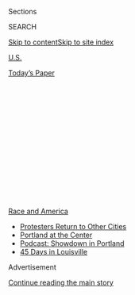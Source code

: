 <div id="app">

<div>

<div>

<div>

<div class="NYTAppHideMasthead css-1q2w90k e1suatyy0">

<div class="section css-ui9rw0 e1suatyy2">

<div class="css-eph4ug er09x8g0">

<div class="css-6n7j50">

</div>

<span class="css-1dv1kvn">Sections</span>

<div class="css-10488qs">

<span class="css-1dv1kvn">SEARCH</span>

</div>

[Skip to content](#site-content)[Skip to site
index](#site-index)

</div>

<div id="masthead-section-label" class="css-1wr3we4 eaxe0e00">

[U.S.](https://www.nytimes3xbfgragh.onion/section/us)

</div>

<div class="css-10698na e1huz5gh0">

</div>

</div>

<div id="masthead-bar-one" class="section hasLinks css-15hmgas e1csuq9d3">

<div class="css-uqyvli e1csuq9d0">

</div>

<div class="css-1uqjmks e1csuq9d1">

</div>

<div class="css-9e9ivx">

[](https://myaccount.nytimes3xbfgragh.onion/auth/login?response_type=cookie&client_id=vi)

</div>

<div class="css-1bvtpon e1csuq9d2">

[Today’s
Paper](https://www.nytimes3xbfgragh.onion/section/todayspaper)

</div>

</div>

</div>

</div>

<div data-aria-hidden="false">

<div id="site-content" data-role="main">

<div>

<div class="css-1aor85t" style="opacity:0.000000001;z-index:-1;visibility:hidden">

<div class="css-1hqnpie">

<div class="css-epjblv">

<span class="css-17xtcya">[U.S.](/section/us)</span><span class="css-x15j1o">|</span><span class="css-fwqvlz">Louisville
May Become Latest City to Declare Racism a Public Health
Crisis</span>

</div>

<div class="css-k008qs">

<div class="css-1iwv8en">

<span class="css-18z7m18"></span>

<div>

</div>

</div>

<span class="css-1n6z4y">https://nyti.ms/3fexGEP</span>

<div class="css-1705lsu">

<div class="css-4xjgmj">

<div class="css-4skfbu" data-role="toolbar" data-aria-label="Social Media Share buttons, Save button, and Comments Panel with current comment count" data-testid="share-tools">

  - 
  - 
  - 
  - 
    
    <div class="css-6n7j50">
    
    </div>

  - 

</div>

</div>

</div>

</div>

</div>

</div>

<div id="NYT_TOP_BANNER_REGION" class="css-13pd83m">

<div>

<div id="styln-prism-menu-1590763508878" class="section interactive-content interactive-size-medium css-1edisqu">

<div class="css-17ih8de interactive-body">

<div id="scroll-container" class="css-1gj85ro">

[<span class="styln-title-wrap"><span class="css-1pje3qr">Race
and</span><span class="css-1pje3qr">
America</span></span>](https://www.nytimes3xbfgragh.onion/news-event/george-floyd-protests-minneapolis-new-york-los-angeles?action=click&pgtype=Article&state=default&region=TOP_BANNER&context=storylines_menu)

  - [Protesters Return to Other
    Cities](https://www.nytimes3xbfgragh.onion/2020/07/26/us/protests-portland-seattle-trump.html?action=click&pgtype=Article&state=default&region=TOP_BANNER&context=storylines_menu)
  - [Portland at the
    Center](https://www.nytimes3xbfgragh.onion/2020/07/24/us/portland-oregon-protests-white-race.html?action=click&pgtype=Article&state=default&region=TOP_BANNER&context=storylines_menu)
  - [Podcast: Showdown in
    Portland](https://www.nytimes3xbfgragh.onion/2020/07/23/podcasts/the-daily/portland-protests.html?action=click&pgtype=Article&state=default&region=TOP_BANNER&context=storylines_menu)
  - [45 Days in
    Louisville](https://www.nytimes3xbfgragh.onion/interactive/2020/07/16/us/black-lives-matter-protests-louisville-breonna-taylor.html?action=click&pgtype=Article&state=default&region=TOP_BANNER&context=storylines_menu)

</div>

</div>

</div>

</div>

</div>

<div id="top-wrapper" class="css-1sy8kpn">

<div id="top-slug" class="css-l9onyx">

Advertisement

</div>

[Continue reading the main
story](#after-top)

<div class="ad top-wrapper" style="text-align:center;height:100%;display:block;min-height:250px">

<div id="top" class="place-ad" data-position="top" data-size-key="top">

</div>

</div>

<div id="after-top">

</div>

</div>

<div>

<div id="sponsor-wrapper" class="css-1hyfx7x">

<div id="sponsor-slug" class="css-19vbshk">

Supported by

</div>

[Continue reading the main
story](#after-sponsor)

<div id="sponsor" class="ad sponsor-wrapper" style="text-align:center;height:100%;display:block">

</div>

<div id="after-sponsor">

</div>

</div>

<div class="css-186x18t">

</div>

<div class="css-1vkm6nb ehdk2mb0">

# Louisville May Become Latest City to Declare Racism a Public Health Crisis

</div>

“We must have a new sense of urgency to make this declaration,” Mayor
Greg Fischer said. The city has been the focus of protests after the
police killing of Breonna Taylor.

<div class="css-79elbk" data-testid="photoviewer-wrapper">

<div class="css-z3e15g" data-testid="photoviewer-wrapper-hidden">

</div>

<div class="css-1a48zt4 ehw59r15" data-testid="photoviewer-children">

![<span class="css-16f3y1r e13ogyst0" data-aria-hidden="true">A protest
in Louisville, Ky., last month. The coronavirus pandemic and recent
protests for racial justice have given centuries-old problems new
urgency, one official
said.</span><span class="css-cnj6d5 e1z0qqy90" itemprop="copyrightHolder"><span class="css-1ly73wi e1tej78p0">Credit...</span><span><span>Luke
Sharrett for The New York
Times</span></span></span>](https://static01.graylady3jvrrxbe.onion/images/2020/07/29/multimedia/29xp-racism-louisville/29xp-racism-louisville-articleLarge.jpg?quality=75&auto=webp&disable=upscale)

</div>

</div>

<div class="css-18e8msd">

<div class="css-vp77d3 epjyd6m0">

<div class="css-hus3qt ey68jwv0" data-aria-hidden="true">

[![Azi
Paybarah](https://static01.graylady3jvrrxbe.onion/images/2019/02/14/multimedia/author-azi-paybarah/author-azi-paybarah-thumbLarge.png
"Azi Paybarah")](https://www.nytimes3xbfgragh.onion/by/azi-paybarah)

</div>

<div class="css-1baulvz">

By [<span class="css-1baulvz last-byline" itemprop="name">Azi
Paybarah</span>](https://www.nytimes3xbfgragh.onion/by/azi-paybarah)

</div>

</div>

  - 
    
    <div class="css-ld3wwf e16638kd2">
    
    July 30,
    2020
    
    </div>

  - 
    
    <div class="css-4xjgmj">
    
    <div class="css-d8bdto" data-role="toolbar" data-aria-label="Social Media Share buttons, Save button, and Comments Panel with current comment count" data-testid="share-tools">
    
      - 
      - 
      - 
      - 
        
        <div class="css-6n7j50">
        
        </div>
    
      - 
    
    </div>
    
    </div>

</div>

</div>

<div class="section meteredContent css-1r7ky0e" name="articleBody" itemprop="articleBody">

<div class="css-1fanzo5 StoryBodyCompanionColumn">

<div class="css-53u6y8">

Officials in Louisville, Ky., where there have been continuing protests
over the police killing of Breonna Taylor and where coronavirus cases
have begun to rise, said on Wednesday that the city might join a growing
list of local governments that have declared racism a public health
crisis.

Local officials in 19 states, including California, Connecticut,
Georgia, Michigan, Texas and Wisconsin, have passed or are considering
similar resolutions, [according to the American Public Health
Association](https://www.apha.org/topics-and-issues/health-equity/racism-and-health/racism-declarations).

“We must have a new sense of urgency to make this declaration and do the
hard work of dismantling racism and creating real transformation,” Mayor
Greg Fischer of Louisville [wrote on Twitter on
Wednesday](https://twitter.com/louisvillemayor/status/1288602379408084994).
“I look forward to partnering with Council on this work of declaring
racism as a public health emergency.”

How exactly Louisville makes its declaration is still being negotiated,
one health official said. It could be made through a resolution or
ordinance passed by the Louisville Metro Council, or through an
executive order from the mayor.

</div>

</div>

<div class="css-1fanzo5 StoryBodyCompanionColumn">

<div class="css-53u6y8">

Once declared, it could help establish funding priorities and possibly
lead to regular reports on how local government officials are addressing
racial inequality, according to T. Benicio Gonzales, director of the
Center for Health Equity at the Louisville health department.

If racism is identified as a public health emergency, then local
lawmakers could say to the heads of city agencies, “What are you doing
in order to address this important health issue?” Mx. Gonzales said in
an interview.

Mx. Gonzales said the declaration could provide “an opportunity to be
explicit about what are the causes and barriers to good health.”

Earlier on Wednesday, officials at a Louisville Metro Council meeting
said health and income disparities fell disproportionately along racial
lines in the city.

Kendall Boyd, chief equity officer for the mayor’s office, presented a
report at the hearing that found Black residents of the city were 2.6
times more likely to be arrested by the local police than white
residents.

</div>

</div>

<div class="css-1fanzo5 StoryBodyCompanionColumn">

<div class="css-53u6y8">

The report also found that in 2016, the unemployment rate among Black
residents was 11 percent, compared with 5 percent for white residents,
and the mortality rate for Black infants was 2.5 times higher than for
white babies, from 2011 through 2015.

“When someone doesn’t look at racism and equity every day like I do, it
can be hard to connect those dots,” Mr. Boyd said. “So that’s why if we
declare racism and racist attitudes and racist structures as part of
this overall public health crisis, we can see how racism literally can
kill people.”

Mr. Boyd said that the coronavirus pandemic and the recent protests for
racial justice sparked by police killings of Black people — including
Ms. Taylor in Louisville and George Floyd in Minneapolis — had given
these centuries-old problems new urgency.

Ms. Taylor, a 26-year-old emergency room technician, [was shot and
killed](https://www.nytimes3xbfgragh.onion/2020/05/14/us/breonna-taylor-louisville-shooting.html)
on March 13 by Louisville police officers who entered her home using a
battering ram while executing a search warrant. The police have said
that they returned fire when Ms. Taylor’s boyfriend shot an officer in
the leg. Several investigations into Ms. Taylor’s killing are
[underway](https://twitter.com/louisvillemayor/status/1288464475272679426).

One Louisville officer was [terminated in
June](https://www.nytimes3xbfgragh.onion/article/breonna-taylor-police.html);
two other officers have been placed [on administrative
reassignment](https://www.nytimes3xbfgragh.onion/2020/06/23/us/breonna-taylor-brett-hankison-fired.html).

On Wednesday morning, the mayor wrote on Twitter that he shared “the
frustration at the pace of justice as we all await” the results of the
investigations into Ms. Taylor’s killing.

Some residents on social media criticized the proposed declaration,
responding to the mayor’s tweet and Facebook post about the news with
calls to bring justice for Ms. Taylor’s family. Other residents saw the
move as a distraction.

</div>

</div>

<div class="css-1fanzo5 StoryBodyCompanionColumn">

<div class="css-53u6y8">

Tim Wohlford, a Louisville resident, said the declaration was a symbolic
move by the mayor, rather than a substantive one. “Everybody was yelling
at him for six years to do something about the police,” Mr. Wohlford,
58, said.

“Racism is an all-encompassing term,” he said, and it was unfair to
expect health officials to address such a wide-ranging problem. “No way
in hell. They don’t have the funding or the expertise.”

Since the beginning of July, the coronavirus has continued to spread
throughout Kentucky, [according to a New York Times
database](https://www.nytimes3xbfgragh.onion/interactive/2020/us/kentucky-coronavirus-cases.html#county).
The seven-day average of new cases at the beginning of the month was
227. By July 28, that figure was 605.

In Jefferson County, which includes Louisville, there are 854 cases per
100,000 people, above the statewide total of 660 cases per 100,000.

According to Mr. Boyd, Black residents are 23 percent of the city’s
population but account for about 27 percent of coronavirus-related
deaths.

Moving forward, Mr. Boyd said funding was needed to address racism as a
health crisis.

“Just putting something on paper and declaring it a public health crisis
is one thing,” Mr. Boyd said. “There has to be a specific intentionality
and commitment of resources addressing this as a public health crisis.”

</div>

</div>

<div>

</div>

</div>

<div>

</div>

<div>

</div>

<div>

</div>

<div>

<div id="bottom-wrapper" class="css-1ede5it">

<div id="bottom-slug" class="css-l9onyx">

Advertisement

</div>

[Continue reading the main
story](#after-bottom)

<div id="bottom" class="ad bottom-wrapper" style="text-align:center;height:100%;display:block;min-height:90px">

</div>

<div id="after-bottom">

</div>

</div>

</div>

</div>

</div>

## Site Index

<div>

</div>

## Site Information Navigation

  - [© <span>2020</span> <span>The New York Times
    Company</span>](https://help.nytimes3xbfgragh.onion/hc/en-us/articles/115014792127-Copyright-notice)

<!-- end list -->

  - [NYTCo](https://www.nytco.com/)
  - [Contact
    Us](https://help.nytimes3xbfgragh.onion/hc/en-us/articles/115015385887-Contact-Us)
  - [Work with us](https://www.nytco.com/careers/)
  - [Advertise](https://nytmediakit.com/)
  - [T Brand Studio](http://www.tbrandstudio.com/)
  - [Your Ad
    Choices](https://www.nytimes3xbfgragh.onion/privacy/cookie-policy#how-do-i-manage-trackers)
  - [Privacy](https://www.nytimes3xbfgragh.onion/privacy)
  - [Terms of
    Service](https://help.nytimes3xbfgragh.onion/hc/en-us/articles/115014893428-Terms-of-service)
  - [Terms of
    Sale](https://help.nytimes3xbfgragh.onion/hc/en-us/articles/115014893968-Terms-of-sale)
  - [Site
    Map](https://spiderbites.nytimes3xbfgragh.onion)
  - [Help](https://help.nytimes3xbfgragh.onion/hc/en-us)
  - [Subscriptions](https://www.nytimes3xbfgragh.onion/subscription?campaignId=37WXW)

</div>

</div>

</div>

</div>
